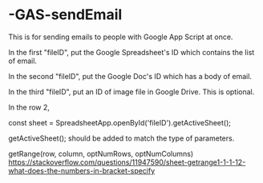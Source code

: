 # -GAS-sendEmail

This is for sending emails to people with Google App Script at once.

In the first "fileID", put the Google Spreadsheet's ID which contains the list of email.

In the second "fileID", put the Google Doc's ID which has a body of email.

In the third "fileID", put an ID of image file in Google Drive. This is optional.

In the row 2,

  const sheet = SpreadsheetApp.openById('fileID').getActiveSheet();

getActiveSheet(); should be added to match the type of parameters.

getRange(row, column, optNumRows, optNumColumns)
https://stackoverflow.com/questions/11947590/sheet-getrange1-1-1-12-what-does-the-numbers-in-bracket-specify
